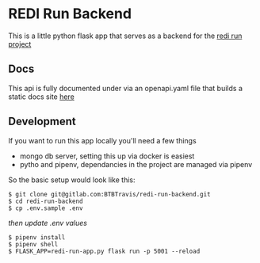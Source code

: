 # REDI Run Backend

This is a little python flask app that serves as a backend for the [redi run project](https://github.com/redi-js-teachers/js_sprint_2020_final_project_khomtali)


## Docs

This api is fully documented under via an openapi.yaml file that builds a static docs site [here](https://btbtravis.gitlab.io/redi-run-backend/#/)

## Development

If you want to run this app locally you'll need a few things

- mongo db server, setting this up via docker is easiest
- pytho and pipenv, dependancies in the project are managed via pipenv

So the basic setup would look like this:

```shell
$ git clone git@gitlab.com:BTBTravis/redi-run-backend.git
$ cd redi-run-backend
$ cp .env.sample .env
```
*then update .env values*
```shell
$ pipenv install
$ pipenv shell 
$ FLASK_APP=redi-run-app.py flask run -p 5001 --reload   
```